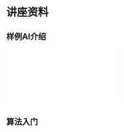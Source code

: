 # 讲座资料
## 样例AI介绍
<iframe src="//player.bilibili.com/player.html?isOutside=true&aid=113869867455284&bvid=BV1SuftY2Eoc&cid=28007400852&p=1" scrolling="yes" border="0" frameborder="no" framespacing="0" allowfullscreen="true"></iframe>

## 算法入门